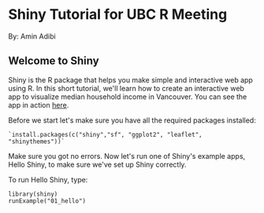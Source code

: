 
# Shiny Tutorial for UBC R Meeting
By: Amin Adibi



## Welcome to Shiny

Shiny is the R package that helps you make simple and interactive web app using R. In this short tutorial, we'll learn how to create an interactive web app to visualize median household income in Vancouver. You can see the app in action [here](https://shefa.shinyapps.io/vancity-income/).

Before we start let's make sure you have all the required packages installed:

```
`install.packages(c("shiny","sf", "ggplot2", "leaflet", "shinythemes"))`

```
Make sure you got no errors. Now let's run one of Shiny's example apps, Hello Shiny, to make sure we've set up Shiny correctly. 

To run Hello Shiny, type:
```
library(shiny)
runExample("01_hello")
```
